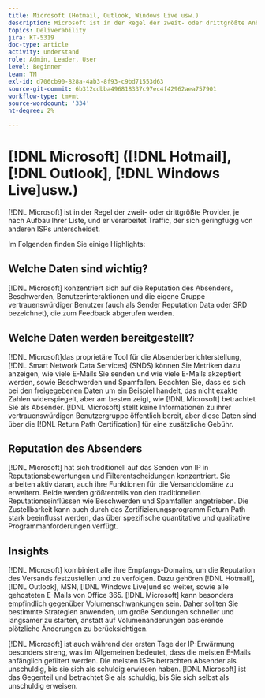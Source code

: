 ```yaml
---
title: Microsoft (Hotmail, Outlook, Windows Live usw.)
description: Microsoft ist in der Regel der zweit- oder drittgrößte Anbieter, je nach Aufbau Ihrer Liste, und er verarbeitet Traffic, der sich geringfügig von anderen ISPs unterscheidet.
topics: Deliverability
jira: KT-5319
doc-type: article
activity: understand
role: Admin, Leader, User
level: Beginner
team: TM
exl-id: d706cb90-828a-4ab3-8f93-c9bd71553d63
source-git-commit: 6b312cdbba496818337c97ec4f42962aea757901
workflow-type: tm+mt
source-wordcount: '334'
ht-degree: 2%

---
```


# [!DNL Microsoft] ([!DNL Hotmail], [!DNL Outlook], [!DNL Windows Live]usw.)

[!DNL Microsoft] ist in der Regel der zweit- oder drittgrößte Provider, je nach Aufbau Ihrer Liste, und er verarbeitet Traffic, der sich geringfügig von anderen ISPs unterscheidet.

Im Folgenden finden Sie einige Highlights:

## Welche Daten sind wichtig?

[!DNL Microsoft] konzentriert sich auf die Reputation des Absenders, Beschwerden, Benutzerinteraktionen und die eigene Gruppe vertrauenswürdiger Benutzer (auch als Sender Reputation Data oder SRD bezeichnet), die zum Feedback abgerufen werden.

## Welche Daten werden bereitgestellt?

[!DNL Microsoft]das proprietäre Tool für die Absenderberichterstellung, [!DNL Smart Network Data Services] (SNDS) können Sie Metriken dazu anzeigen, wie viele E-Mails Sie senden und wie viele E-Mails akzeptiert werden, sowie Beschwerden und Spamfallen. Beachten Sie, dass es sich bei den freigegebenen Daten um ein Beispiel handelt, das nicht exakte Zahlen widerspiegelt, aber am besten zeigt, wie [!DNL Microsoft] betrachtet Sie als Absender. [!DNL Microsoft] stellt keine Informationen zu ihrer vertrauenswürdigen Benutzergruppe öffentlich bereit, aber diese Daten sind über die [!DNL Return Path Certification] für eine zusätzliche Gebühr.

## Reputation des Absenders

[!DNL Microsoft] hat sich traditionell auf das Senden von IP in Reputationsbewertungen und Filterentscheidungen konzentriert. Sie arbeiten aktiv daran, auch ihre Funktionen für die Versanddomäne zu erweitern. Beide werden größtenteils von den traditionellen Reputationseinflüssen wie Beschwerden und Spamfallen angetrieben. Die Zustellbarkeit kann auch durch das Zertifizierungsprogramm Return Path stark beeinflusst werden, das über spezifische quantitative und qualitative Programmanforderungen verfügt.

## Insights

[!DNL Microsoft] kombiniert alle ihre Empfangs-Domains, um die Reputation des Versands festzustellen und zu verfolgen. Dazu gehören [!DNL Hotmail], [!DNL Outlook], MSN, [!DNL Windows Live]und so weiter, sowie alle gehosteten E-Mails von Office 365. [!DNL Microsoft] kann besonders empfindlich gegenüber Volumenschwankungen sein. Daher sollten Sie bestimmte Strategien anwenden, um große Sendungen schneller und langsamer zu starten, anstatt auf Volumenänderungen basierende plötzliche Änderungen zu berücksichtigen.

[!DNL Microsoft] ist auch während der ersten Tage der IP-Erwärmung besonders streng, was im Allgemeinen bedeutet, dass die meisten E-Mails anfänglich gefiltert werden. Die meisten ISPs betrachten Absender als unschuldig, bis sie sich als schuldig erwiesen haben. [!DNL Microsoft] ist das Gegenteil und betrachtet Sie als schuldig, bis Sie sich selbst als unschuldig erweisen.
